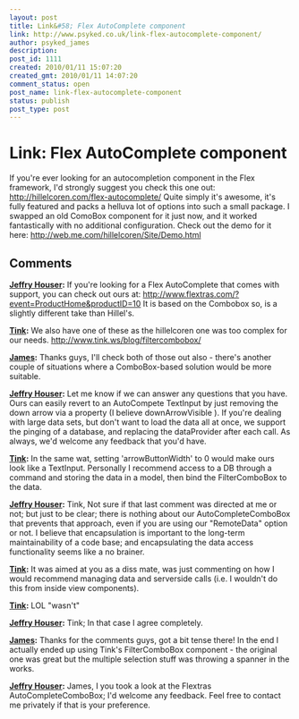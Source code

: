 ```yaml
---
layout: post
title: Link&#58; Flex AutoComplete component
link: http://www.psyked.co.uk/link-flex-autocomplete-component/
author: psyked_james
description: 
post_id: 1111
created: 2010/01/11 15:07:20
created_gmt: 2010/01/11 14:07:20
comment_status: open
post_name: link-flex-autocomplete-component
status: publish
post_type: post
---
```


# Link: Flex AutoComplete component

If you're ever looking for an autocompletion component in the Flex framework, I'd strongly suggest you check this one out: <http://hillelcoren.com/flex-autocomplete/> Quite simply it's awesome, it's fully featured and packs a helluva lot of options into such a small package. I swapped an old ComoBox component for it just now, and it worked fantastically with no additional configuration. Check out the demo for it here: <http://web.me.com/hillelcoren/Site/Demo.html>

## Comments

**[Jeffry Houser](#767 "2010-01-11 15:26:25"):** If you're looking for a Flex AutoComplete that comes with support, you can check out ours at: http://www.flextras.com/?event=ProductHome&productID=10 It is based on the Combobox so, is a slightly different take than Hillel's.

**[Tink](#768 "2010-01-11 16:03:56"):** We also have one of these as the hillelcoren one was too complex for our needs. http://www.tink.ws/blog/filtercombobox/

**[James](#769 "2010-01-11 17:03:21"):** Thanks guys, I'll check both of those out also - there's another couple of situations where a ComboBox-based solution would be more suitable.

**[Jeffry Houser](#770 "2010-01-11 17:10:02"):** Let me know if we can answer any questions that you have. Ours can easily revert to an AutoCompete TextInput by just removing the down arrow via a property (I believe downArrowVisible ). If you're dealing with large data sets, but don't want to load the data all at once, we support the pinging of a database, and replacing the dataProvider after each call. As always, we'd welcome any feedback that you'd have.

**[Tink](#771 "2010-01-11 18:23:06"):** In the same wat, setting 'arrowButtonWidth' to 0 would make ours look like a TextInput. Personally I recommend access to a DB through a command and storing the data in a model, then bind the FilterComboBox to the data.

**[Jeffry Houser](#772 "2010-01-11 18:48:32"):** Tink, Not sure if that last comment was directed at me or not; but just to be clear; there is nothing about our AutoCompleteComboBox that prevents that approach, even if you are using our "RemoteData" option or not. I believe that encapsulation is important to the long-term maintainability of a code base; and encapsulating the data access functionality seems like a no brainer.

**[Tink](#773 "2010-01-12 10:51:11"):** It was aimed at you as a diss mate, was just commenting on how I would recommend managing data and serverside calls (i.e. I wouldn't do this from inside view components).

**[Tink](#774 "2010-01-12 13:17:44"):** LOL "wasn't"

**[Jeffry Houser](#775 "2010-01-12 14:05:45"):** Tink; In that case I agree completely.

**[James](#776 "2010-01-12 15:37:37"):** Thanks for the comments guys, got a bit tense there! In the end I actually ended up using Tink's FilterComboBox component - the original one was great but the multiple selection stuff was throwing a spanner in the works.

**[Jeffry Houser](#777 "2010-01-12 15:54:47"):** James, I you took a look at the Flextras AutoCompleteComboBox; I'd welcome any feedback. Feel free to contact me privately if that is your preference.

